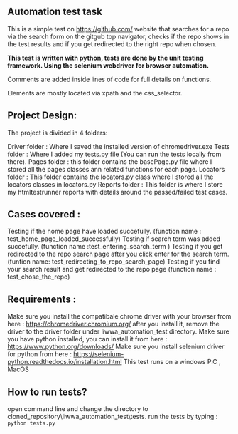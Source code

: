 ## Automation test task

This is a simple test on https://github.com/ website that searches for a repo via the search form on the gitgub top navigator,
checks if the repo shows in the test results and if you get redirected to the right repo when chosen.

**This test is written with python, tests are done by the unit testing framework. Using the selenium webdriver for browser automation.**

Comments are added inside lines of code for full details on functions.

Elements are mostly located via xpath and the css_selector.


## Project Design:
The project is divided in 4 folders:

Driver folder : Where I saved the installed version of chromedriver.exe
Tests folder : Where I added my tests.py file (You can run the tests locally from there).
Pages folder : this folder contains the basePage.py file where I stored all the pages classes ann related functions for each page.
Locators folder : This folder contains the locators.py class where I stored all the locators classes in locators.py
Reports folder : This folder is where I store my htmltestrunner reports with details around the passed/failed test cases.


## Cases covered :
Testing if the home page have loaded succefully. (function name : test_home_page_loaded_successfully)
Testing if search term was added succefully. (function name :test_entering_search_term )
Testing if you get redirected to the repo search page after you click enter for the search term. (funtion name: test_redirecting_to_repo_search_page)
Testing if you find your search result and get redirected to the repo page (function name : test_chose_the_repo)


## Requirements :
Make sure you install the compatibale chrome driver with your browser from here : https://chromedriver.chromium.org/ after you install it, remove the driver to the driver folder under liwwa_automation_test directory.
Make sure you have python installed, you can install it from here : https://www.python.org/downloads/
Make sure you install selenium driver for python from here : https://selenium-python.readthedocs.io/installation.html
This test runs on a windows P.C , MacOS


## How to run tests?
open command line and change the directory to cloned_repository\liwwa_automation_test\tests.
run the tests by typing : `python tests.py`
